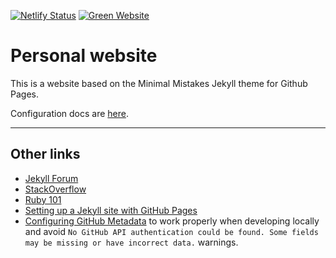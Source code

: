 [![Netlify Status](https://api.netlify.com/api/v1/badges/aaedcca4-adff-42ec-a6d6-ee727c7eefc8/deploy-status)](https://app.netlify.com/sites/0808/deploys)
[![Green Website](https://api.thegreenwebfoundation.org/greencheckimage/0808.pw?nocache=true)](https://www.thegreenwebfoundation.org/green-web-check/?url=0808.pw)
# Personal website

This is a website based on the Minimal Mistakes Jekyll theme for Github Pages.

Configuration docs are [here](https://mmistakes.github.io/minimal-mistakes/docs/configuration/).

---

## Other links

- [Jekyll Forum](https://talk.jekyllrb.com/)
- [StackOverflow](https://stackoverflow.com/questions/tagged/jekyll)
- [Ruby 101](https://jekyllrb.com/docs/ruby-101/)
- [Setting up a Jekyll site with GitHub Pages](https://jekyllrb.com/docs/github-pages/)
- [Configuring GitHub Metadata](https://github.com/jekyll/github-metadata/blob/master/docs/configuration.md#configuration) to work properly when developing locally and avoid `No GitHub API authentication could be found. Some fields may be missing or have incorrect data.` warnings.
